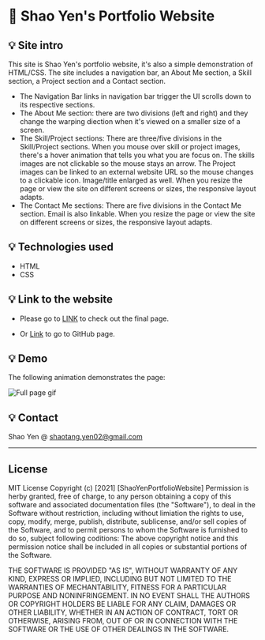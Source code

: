 # 📖 Shao Yen's Portfolio Website

## 💡 Site intro

This site is Shao Yen's portfolio website, it's also a simple demonstration of HTML/CSS. The site includes a navigation bar, an About Me section, a Skill section, a Project section and a Contact section.

* The Navigation Bar links in navigation bar trigger the UI scrolls down to its respective sections.
* The About Me section: there are two divisions (left and right) and they change the warping diection when it's viewed on a smaller size of a screen.
* The Skill/Project sections: There are three/five divisions in the Skill/Project sections. When you mouse over skill or project images, there's a hover animation that tells you what you are focus on. The skills images are not clickable so the mouse stays an arrow. The Project images can be linked to an external website URL so the mouse changes to a clickable icon. Image/title enlarged as well. When you resize the page or view the site on different screens or sizes, the responsive layout adapts.
* The Contact Me sections: There are five divisions in the Contact Me section. Email is also linkable. When you resize the page or view the site on different screens or sizes, the responsive layout adapts.

## 💡 Technologies used

* HTML
* CSS

## 💡 Link to the website

* Please go to [LINK](https://shaotangyen.github.io/Shao-Yen-Portfolio-Website/) to check out the final page.

* Or [Link](https://github.com/shaotangyen/Shao-Yen-Portfolio-Website) to go to GitHub page.

## 💡 Demo

The following animation demonstrates the page:

![Full page gif](./images/readme/demo.gif)

## 💡 Contact

Shao Yen @ shaotang.yen02@gmail.com

---

## License

MIT License
Copyright (c) [2021] [ShaoYenPortfolioWebsite]
Permission is herby granted, free of charge, to any person obtaining a copy of this software and associated documentation files (the "Software"), to deal in the Software without restriction, including without limiation the rights to use, copy, modify, merge, publish, distribute, sublicense, and/or sell copies of the Software, and to permit persons to whom the Software is furnished to do so, subject following coditions: 
The above copyright notice and this permission notice shall be included in all copies or substantial portions of the Software. 

THE SOFTWARE IS PROVIDED "AS IS", WITHOUT WARRANTY OF ANY KIND, EXPRESS OR IMPLIED, INCLUDING BUT NOT LIMITED TO THE WARRANTIES OF MECHANTABILITY, FITNESS FOR A PARTICULAR PURPOSE AND NONINFRINGEMENT. IN NO EVENT SHALL THE AUTHORS OR COPYRIGHT HOLDERS BE LIABLE FOR ANY CLAIM, DAMAGES OR OTHER LIABILITY, WHETHER IN AN ACTION OF CONTRACT, TORT OR OTHERWISE, ARISING FROM, OUT OF OR IN CONNECTION WITH THE SOFTWARE OR THE USE OF OTHER DEALINGS IN THE SOFTWARE.  
